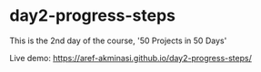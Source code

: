 # day2-progress-steps

This is the 2nd day of the course, '50 Projects in 50 Days'

Live demo: https://aref-akminasi.github.io/day2-progress-steps/
